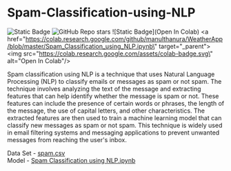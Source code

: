 # Spam-Classification-using-NLP

![Static Badge](https://img.shields.io/badge/Repo-Spam_Classification_using_NLP-orange)
![GitHub Repo stars](https://img.shields.io/github/stars/manulthanura/Spam-Classification-using-NLP?color=yellow)
![Static Badge](Open In Colab)
<a href=\"https://colab.research.google.com/github/manulthanura/WeatherApp/blob/master/Spam_Classification_using_NLP.ipynb\" target=\"_parent\">
<img src=\"https://colab.research.google.com/assets/colab-badge.svg\" alt=\"Open In Colab\"/></a>

Spam classification using NLP is a technique that uses Natural Language Processing (NLP) to classify emails or messages as spam or not spam. The technique involves analyzing the text of the message and extracting features that can help identify whether the message is spam or not. These features can include the presence of certain words or phrases, the length of the message, the use of capital letters, and other characteristics. The extracted features are then used to train a machine learning model that can classify new messages as spam or not spam. This technique is widely used in email filtering systems and messaging applications to prevent unwanted messages from reaching the user's inbox.

Data Set - [spam.csv](./spam.csv) <br>
Model - [Spam Classification using NLP.ipynb](./Spam_Classification_using_NLP.ipynb)
